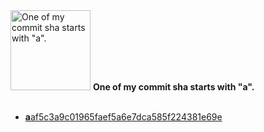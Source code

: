 <img src="https://github.com/my-badges/my-badges/blob/main/src/all-badges/abc-commit/a-commit.png?raw=true" alt="One of my commit sha starts with &quot;a&quot;." title="One of my commit sha starts with &quot;a&quot;." width="128">
<strong>One of my commit sha starts with &quot;a&quot;.</strong>
<br><br>

- <a href="https://github.com/webpod/red/commit/aaf5c3a9c01965faef5a6e7dca585f224381e69e"><strong>a</strong>af5c3a9c01965faef5a6e7dca585f224381e69e</a>